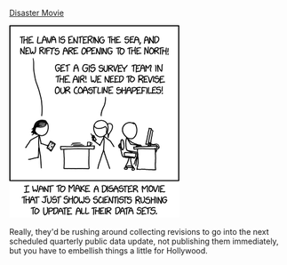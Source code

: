 [Disaster Movie](https://xkcd.com/2029)

![Disaster Movie](./random_comic.png)

Really, they'd be rushing around collecting revisions to go into the next scheduled quarterly public data update, not publishing them immediately, but you have to embellish things a little for Hollywood.

